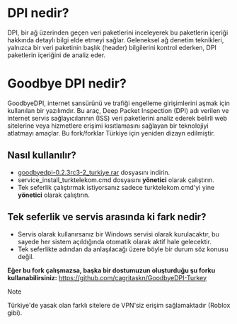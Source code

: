 # DPI nedir?

DPI, bir ağ üzerinden geçen veri paketlerini inceleyerek bu paketlerin içeriği hakkında detaylı bilgi elde etmeyi sağlar. Geleneksel ağ denetim teknikleri, yalnızca bir veri paketinin başlık (header) bilgilerini kontrol ederken, DPI paketlerin içeriğini de analiz eder.

# Goodbye DPI nedir?

GoodbyeDPI, internet sansürünü ve trafiği engelleme girişimlerini aşmak için kullanılan bir yazılımdır. Bu araç, Deep Packet Inspection (DPI) adı verilen ve internet servis sağlayıcılarının (ISS) veri paketlerini analiz ederek belirli web sitelerine veya hizmetlere erişimi kısıtlamasını sağlayan bir teknolojiyi atlatmayı amaçlar. Bu fork/forklar Türkiye için yeniden dizayn edilmiştir.

## Nasıl kullanılır?
- [goodbyedpi-0.2.3rc3-2_turkiye.rar](https://github.com/meto1558/GoodbyeDPI-Turkiye/releases/download/v0.2.3/goodbyedpi-0.2.3rc3-2_turkiye.rar) dosyasını indirin.
- service_install_turktelekom.cmd dosyasını **yönetici** olarak çalıştırın.
- Tek seferlik çalıştırmak istiyorsanız sadece turktelekom.cmd'yi yine **yönetici** olarak çalıştırın.

## Tek seferlik ve servis arasında ki fark nedir?
- Servis olarak kullanırsanız bir Windows servisi olarak kurulacaktır, bu sayede her sistem açıldığında otomatik olarak aktif hale gelecektir.
- Tek seferlikte adından da anlaşılacağı üzere böyle bir durum söz konusu değil.

**Eğer bu fork çalışmazsa, başka bir dostumuzun oluşturduğu şu forku kullanabilirsiniz:** https://github.com/cagritaskn/GoodbyeDPI-Turkey

> [!NOTE]
> Türkiye'de yasak olan farklı sitelere de VPN'siz erişim sağlamaktadır (Roblox gibi).
